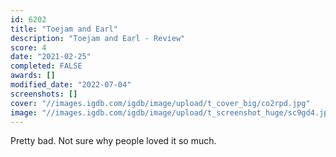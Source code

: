 ```yaml
---
id: 6202
title: "Toejam and Earl"
description: "Toejam and Earl - Review"
score: 4
date: "2021-02-25"
completed: FALSE
awards: []
modified_date: "2022-07-04"
screenshots: []
cover: "//images.igdb.com/igdb/image/upload/t_cover_big/co2rpd.jpg"
image: "//images.igdb.com/igdb/image/upload/t_screenshot_huge/sc9gd4.jpg"
---
```

Pretty bad. Not sure why people loved it so much.
